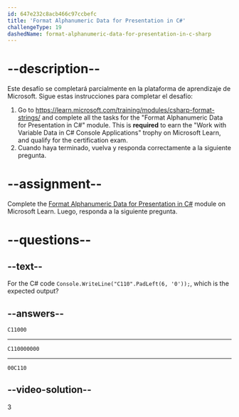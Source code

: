 ```yaml
---
id: 647e232c8acb466c97ccbefc
title: 'Format Alphanumeric Data for Presentation in C#'
challengeType: 19
dashedName: format-alphanumeric-data-for-presentation-in-c-sharp
---
```


# --description--

Este desafío se completará parcialmente en la plataforma de aprendizaje de Microsoft. Sigue estas instrucciones para completar el desafío:

1. Go to <a href="https://learn.microsoft.com/training/modules/csharp-format-strings/" target="_blank" rel="noreferrer">https://learn.microsoft.com/training/modules/csharp-format-strings/</a> and complete all the tasks for the "Format Alphanumeric Data for Presentation in C#" module. This is **required** to earn the "Work with Variable Data in C# Console Applications" trophy on Microsoft Learn, and qualify for the certification exam.
1. Cuando haya terminado, vuelva y responda correctamente a la siguiente pregunta.

# --assignment--

Complete the <a href="https://learn.microsoft.com/training/modules/csharp-format-strings/" target="_blank" rel="noreferrer">Format Alphanumeric Data for Presentation in C#</a> module on Microsoft Learn. Luego, responda a la siguiente pregunta.

# --questions--

## --text--

For the C# code `Console.WriteLine("C110".PadLeft(6, '0'));`, which is the expected output?

## --answers--

`C11000`

---

`C110000000`

---

`00C110`

## --video-solution--

3
